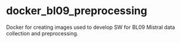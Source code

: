 # docker_bl09_preprocessing
Docker for creating images used to develop SW for BL09 Mistral data collection and preprocessing.
